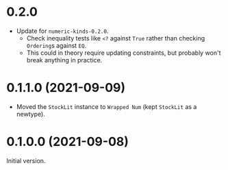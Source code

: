# 0.2.0

* Update for `numeric-kinds-0.2.0`.
  * Check inequality tests like `<?` against `True` rather than checking
    `Ordering`s against `EQ`.
  * This could in theory require updating constraints, but probably won't break
    anything in practice.

# 0.1.1.0 (2021-09-09)

* Moved the `StockLit` instance to `Wrapped Num` (kept `StockLit` as a newtype).

# 0.1.0.0 (2021-09-08)

Initial version.
